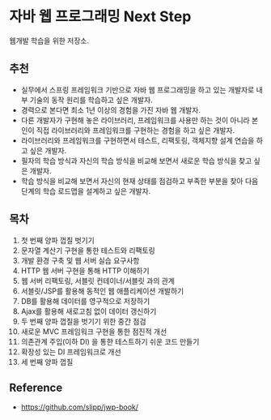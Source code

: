 # 자바 웹 프로그래밍 Next Step
웹개발 학습을 위한 저장소.

## 추천
* 실무에서 스프링 프레임워크 기반으로 자바 웹 프로그래밍을 하고 있는 개발자로 내부 기술의 동작 원리를 학습하고 싶은 개발자. 
* 경력으로 본다면 최소 1년 이상의 경험을 가진 자바 웹 개발자.
* 다른 개발자가 구현해 놓은 라이브러리, 프레임워크를 사용만 하는 것이 아니라 본인이 직접 라이브러리와 프레임워크를 구현하는 경험을 하고 싶은 개발자. 
* 라이브러리와 프레임워크를 구현하면서 테스트, 리팩토링, 객체지향 설계 연습을 하고 싶은 개발자.
* 필자의 학습 방식과 자신의 학습 방식을 비교해 보면서 새로운 학습 방식을 찾고 싶은 개발자. 
* 학습 방식을 비교해 보면서 자신의 현재 상태를 점검하고 부족한 부분을 찾아 다음 단계의 학습 로드맵을 설계하고 싶은 개발자.

## 목차 

1. 첫 번째 양파 껍질 벗기기
2. 문자열 계산기 구현을 통한 테스트와 리팩토링
3. 개발 환경 구축 및 웹 서버 실습 요구사항
4. HTTP 웹 서버 구현을 통해 HTTP 이해하기
5. 웹 서버 리팩토링, 서블릿 컨테이너/서블릿 과의 관계
6. 서블릿/JSP를 활용해 동적인 웹 애플리케이션 개발하기
7. DB를 활용해 데이터를 영구적으로 저장하기
8. Ajax를 활용해 새로고침 없이 데이터 갱신하기
9. 두 번째 양파 껍질을 벗기기 위한 중간 점검
10. 새로운 MVC 프레임워크 구현을 통한 점진적 개선
11. 의존관계 주입(이하 DI) 을 통한 테스트하기 쉬운 코드 만들기
12. 확장성 있는 DI 프레임워크로 개선
13. 세 번째 양파 껍질

## Reference
* <https://github.com/slipp/jwp-book/>


